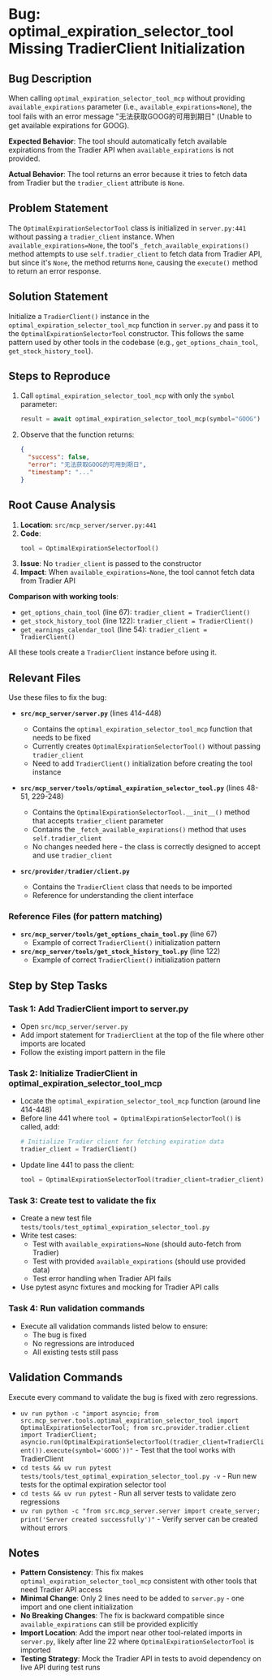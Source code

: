 # Bug: optimal_expiration_selector_tool Missing TradierClient Initialization

## Bug Description
When calling `optimal_expiration_selector_tool_mcp` without providing `available_expirations` parameter (i.e., `available_expirations=None`), the tool fails with an error message "无法获取GOOG的可用到期日" (Unable to get available expirations for GOOG).

**Expected Behavior**: The tool should automatically fetch available expirations from the Tradier API when `available_expirations` is not provided.

**Actual Behavior**: The tool returns an error because it tries to fetch data from Tradier but the `tradier_client` attribute is `None`.

## Problem Statement
The `OptimalExpirationSelectorTool` class is initialized in `server.py:441` without passing a `tradier_client` instance. When `available_expirations=None`, the tool's `_fetch_available_expirations()` method attempts to use `self.tradier_client` to fetch data from Tradier API, but since it's `None`, the method returns `None`, causing the `execute()` method to return an error response.

## Solution Statement
Initialize a `TradierClient()` instance in the `optimal_expiration_selector_tool_mcp` function in `server.py` and pass it to the `OptimalExpirationSelectorTool` constructor. This follows the same pattern used by other tools in the codebase (e.g., `get_options_chain_tool`, `get_stock_history_tool`).

## Steps to Reproduce
1. Call `optimal_expiration_selector_tool_mcp` with only the `symbol` parameter:
   ```python
   result = await optimal_expiration_selector_tool_mcp(symbol="GOOG")
   ```
2. Observe that the function returns:
   ```json
   {
     "success": false,
     "error": "无法获取GOOG的可用到期日",
     "timestamp": "..."
   }
   ```

## Root Cause Analysis
1. **Location**: `src/mcp_server/server.py:441`
2. **Code**:
   ```python
   tool = OptimalExpirationSelectorTool()
   ```
3. **Issue**: No `tradier_client` is passed to the constructor
4. **Impact**: When `available_expirations=None`, the tool cannot fetch data from Tradier API

**Comparison with working tools**:
- `get_options_chain_tool` (line 67): `tradier_client = TradierClient()`
- `get_stock_history_tool` (line 122): `tradier_client = TradierClient()`
- `get_earnings_calendar_tool` (line 54): `tradier_client = TradierClient()`

All these tools create a `TradierClient` instance before using it.

## Relevant Files
Use these files to fix the bug:

- **`src/mcp_server/server.py`** (lines 414-448)
  - Contains the `optimal_expiration_selector_tool_mcp` function that needs to be fixed
  - Currently creates `OptimalExpirationSelectorTool()` without passing `tradier_client`
  - Need to add `TradierClient()` initialization before creating the tool instance

- **`src/mcp_server/tools/optimal_expiration_selector_tool.py`** (lines 48-51, 229-248)
  - Contains the `OptimalExpirationSelectorTool.__init__()` method that accepts `tradier_client` parameter
  - Contains the `_fetch_available_expirations()` method that uses `self.tradier_client`
  - No changes needed here - the class is correctly designed to accept and use `tradier_client`

- **`src/provider/tradier/client.py`**
  - Contains the `TradierClient` class that needs to be imported
  - Reference for understanding the client interface

### Reference Files (for pattern matching)
- **`src/mcp_server/tools/get_options_chain_tool.py`** (line 67)
  - Example of correct `TradierClient()` initialization pattern
- **`src/mcp_server/tools/get_stock_history_tool.py`** (line 122)
  - Example of correct `TradierClient()` initialization pattern

## Step by Step Tasks

### Task 1: Add TradierClient import to server.py
- Open `src/mcp_server/server.py`
- Add import statement for `TradierClient` at the top of the file where other imports are located
- Follow the existing import pattern in the file

### Task 2: Initialize TradierClient in optimal_expiration_selector_tool_mcp
- Locate the `optimal_expiration_selector_tool_mcp` function (around line 414-448)
- Before line 441 where `tool = OptimalExpirationSelectorTool()` is called, add:
  ```python
  # Initialize Tradier client for fetching expiration data
  tradier_client = TradierClient()
  ```
- Update line 441 to pass the client:
  ```python
  tool = OptimalExpirationSelectorTool(tradier_client=tradier_client)
  ```

### Task 3: Create test to validate the fix
- Create a new test file `tests/tools/test_optimal_expiration_selector_tool.py`
- Write test cases:
  - Test with `available_expirations=None` (should auto-fetch from Tradier)
  - Test with provided `available_expirations` (should use provided data)
  - Test error handling when Tradier API fails
- Use pytest async fixtures and mocking for Tradier API calls

### Task 4: Run validation commands
- Execute all validation commands listed below to ensure:
  - The bug is fixed
  - No regressions are introduced
  - All existing tests still pass

## Validation Commands
Execute every command to validate the bug is fixed with zero regressions.

- `uv run python -c "import asyncio; from src.mcp_server.tools.optimal_expiration_selector_tool import OptimalExpirationSelectorTool; from src.provider.tradier.client import TradierClient; asyncio.run(OptimalExpirationSelectorTool(tradier_client=TradierClient()).execute(symbol='GOOG'))"` - Test that the tool works with TradierClient
- `cd tests && uv run pytest tests/tools/test_optimal_expiration_selector_tool.py -v` - Run new tests for the optimal expiration selector tool
- `cd tests && uv run pytest` - Run all server tests to validate zero regressions
- `uv run python -c "from src.mcp_server.server import create_server; print('Server created successfully')"` - Verify server can be created without errors

## Notes
- **Pattern Consistency**: This fix makes `optimal_expiration_selector_tool_mcp` consistent with other tools that need Tradier API access
- **Minimal Change**: Only 2 lines need to be added to `server.py` - one import and one client initialization
- **No Breaking Changes**: The fix is backward compatible since `available_expirations` can still be provided explicitly
- **Import Location**: Add the import near other tool-related imports in `server.py`, likely after line 22 where `OptimalExpirationSelectorTool` is imported
- **Testing Strategy**: Mock the Tradier API in tests to avoid dependency on live API during test runs
